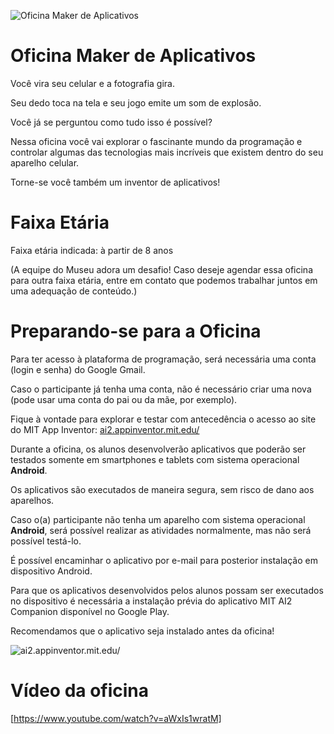 ![Oficina Maker de Aplicativos](https://raw.githubusercontent.com/mc-unicamp/oficinas/master/appmaker/images/smartphone-1184883_640.png)

# Oficina Maker de Aplicativos

Você vira seu celular e a fotografia gira.

Seu dedo toca na tela e seu jogo emite um som de explosão.

Você já se perguntou como tudo isso é possível?

Nessa oficina você vai explorar o fascinante mundo da programação e controlar algumas das tecnologias mais incríveis que existem dentro do seu aparelho celular.

Torne-se você também um inventor de aplicativos!

# Faixa Etária

Faixa etária indicada: à partir de 8 anos

(A equipe do Museu adora um desafio! Caso deseje agendar essa oficina para outra faixa etária, entre em contato que podemos trabalhar juntos em uma adequação de conteúdo.)

# Preparando-se para a Oficina

Para ter acesso à plataforma de programação, será necessária uma conta (login e senha) do Google Gmail.

Caso o participante já tenha uma conta, não é necessário criar uma nova (pode usar uma conta do pai ou da mãe, por exemplo).

Fique à vontade para explorar e testar com antecedência o acesso ao site do MIT App Inventor: [ai2.appinventor.mit.edu/](http://ai2.appinventor.mit.edu/)

Durante a oficina, os alunos desenvolverão aplicativos que poderão ser testados somente em smartphones e tablets com sistema operacional **Android**.

Os aplicativos são executados de maneira segura, sem risco de dano aos aparelhos.

Caso o(a) participante não tenha um aparelho com sistema operacional **Android**, será possível realizar 
as atividades normalmente, mas não será possível testá-lo. 

É possível encaminhar o aplicativo por e-mail para posterior instalação em dispositivo Android.

Para que os aplicativos desenvolvidos pelos alunos possam ser executados no dispositivo é necessária a instalação prévia do aplicativo MIT AI2 Companion disponível no Google Play.

Recomendamos que o aplicativo seja instalado antes da oficina!

![ai2.appinventor.mit.edu/](https://producaodejogos.com/wp-content/uploads/2018/07/MIT_AI2.jpg)

# Vídeo da oficina

[https://www.youtube.com/watch?v=aWxIs1wratM]

